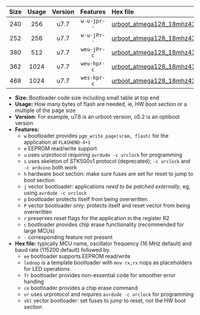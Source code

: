|Size|Usage|Version|Features|Hex file|
|:-:|:-:|:-:|:-:|:--|
|240|256|u7.7|`w-u-jpr--`|[urboot_atmega128_18mhz432_460800bps_lednop_ur_vbl.hex](https://raw.githubusercontent.com/stefanrueger/urboot.hex/main/mcus/atmega128/fcpu_18mhz432/460800_bps/urboot_atmega128_18mhz432_460800bps_lednop_ur_vbl.hex)|
|252|256|u7.7|`w-u-jPr--`|[urboot_atmega128_18mhz432_460800bps_ur_vbl.hex](https://raw.githubusercontent.com/stefanrueger/urboot.hex/main/mcus/atmega128/fcpu_18mhz432/460800_bps/urboot_atmega128_18mhz432_460800bps_ur_vbl.hex)|
|380|512|u7.7|`weu-jPr-c`|[urboot_atmega128_18mhz432_460800bps_ee_lednop_fr_ce_ur_vbl.hex](https://raw.githubusercontent.com/stefanrueger/urboot.hex/main/mcus/atmega128/fcpu_18mhz432/460800_bps/urboot_atmega128_18mhz432_460800bps_ee_lednop_fr_ce_ur_vbl.hex)|
|362|1024|u7.7|`weu-hpr-c`|[urboot_atmega128_18mhz432_460800bps_ee_lednop_fr_ce_ur.hex](https://raw.githubusercontent.com/stefanrueger/urboot.hex/main/mcus/atmega128/fcpu_18mhz432/460800_bps/urboot_atmega128_18mhz432_460800bps_ee_lednop_fr_ce_ur.hex)|
|468|1024|u7.7|`wes-hpr-c`|[urboot_atmega128_18mhz432_460800bps_ee_lednop_fr_ce.hex](https://raw.githubusercontent.com/stefanrueger/urboot.hex/main/mcus/atmega128/fcpu_18mhz432/460800_bps/urboot_atmega128_18mhz432_460800bps_ee_lednop_fr_ce.hex)|

- **Size:** Bootloader code size including small table at top end
- **Usage:** How many bytes of flash are needed, ie, HW boot section or a multiple of the page size
- **Version:** For example, u7.6 is an urboot version, o5.2 is an optiboot version
- **Features:**
  + `w` bootloader provides `pgm_write_page(sram, flash)` for the application at `FLASHEND-4+1`
  + `e` EEPROM read/write support
  + `u` uses urprotocol requiring `avrdude -c urclock` for programming
  + `s` uses skeleton of STK500v1 protocol (deprecated); `-c urclock` and `-c arduino` both work
  + `h` hardware boot section: make sure fuses are set for reset to jump to boot section
  + `j` vector bootloader: applications *need to be patched externally*, eg, using `avrdude -c urclock`
  + `p` bootloader protects itself from being overwritten
  + `P` vector bootloader only: protects itself and reset vector from being overwritten
  + `r` preserves reset flags for the application in the register R2
  + `c` bootloader provides chip erase functionality (recommended for large MCUs)
  + `-` corresponding feature not present
- **Hex file:** typically MCU name, oscillator frequency (16 MHz default) and baud rate (115200 default) followed by
  + `ee` bootloader supports EEPROM read/write
  + `lednop` is a template bootloader with `mov rx,rx` nops as placeholders for LED operations
  + `fr` bootloader provides non-essential code for smoother error handing
  + `ce` bootloader provides a chip erase command
  + `ur` uses urprotocol and requires `avrdude -c urclock` for programming
  + `vbl` vector bootloader: set fuses to jump to reset, not the HW boot section
